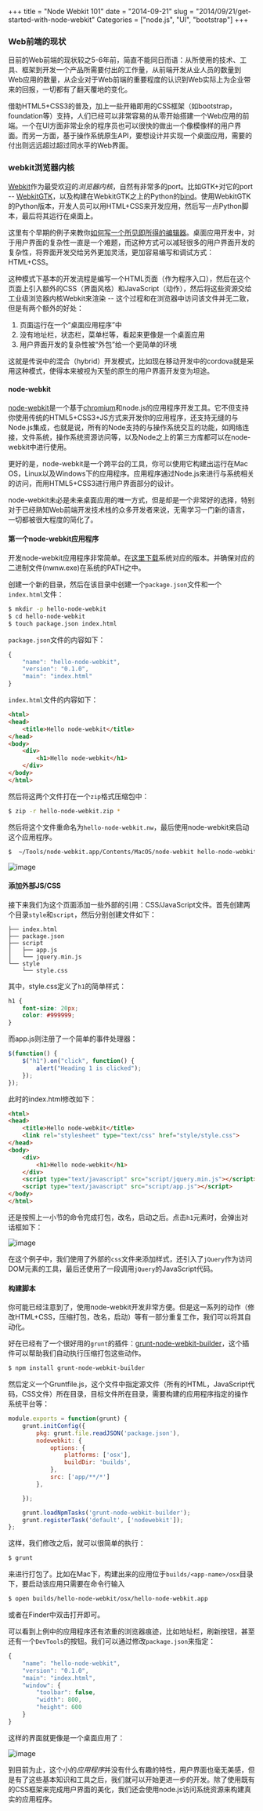 +++
title = "Node Webkit 101"
date = "2014-09-21"
slug = "2014/09/21/get-started-with-node-webkit"
Categories = ["node.js", "UI", "bootstrap"]
+++

### Web前端的现状

目前的Web前端的现状较之5-6年前，简直不能同日而语：从所使用的技术、工具、框架到开发一个产品所需要付出的工作量，从前端开发从业人员的数量到Web应用的数量，从企业对于Web前端的重要程度的认识到Web实际上为企业带来的回报，一切都有了翻天覆地的变化。

借助HTML5+CSS3的普及，加上一些开箱即用的CSS框架（如bootstrap，foundation等）支持，人们已经可以非常容易的从零开始搭建一个Web应用的前端。一个在UI方面非常业余的程序员也可以很快的做出一个像模像样的用户界面。而另一方面，基于操作系统原生API，要想设计并实现一个桌面应用，需要的付出则远远超过超过同水平的Web界面。

### webkit浏览器内核

[Webkit](https://www.webkit.org/)作为最受欢迎的*浏览器内核*，自然有非常多的port。比如GTK+对它的port -- [WebkitGTK](http://webkitgtk.org/)，以及构建在WebkitGTK之上的Python的[bind](https://code.google.com/p/pywebkitgtk/)。使用WebkitGTK的Python版本，开发人员可以用HTML+CSS来开发应用，然后写一点Python脚本，最后将其运行在桌面上。

这里有个早期的例子来教你[如何写一个所见即所得的编辑器](http://arstechnica.com/information-technology/2009/07/how-to-build-a-desktop-wysiwyg-editor-with-webkit-and-html-5/1/)。桌面应用开发中，对于用户界面的复杂性一直是一个难题，而这种方式可以减轻很多的用户界面开发的复杂性，将界面开发交给另外更加灵活，更加容易编写和调试方式：HTML+CSS。

这种模式下基本的开发流程是编写一个HTML页面（作为程序入口），然后在这个页面上引入额外的CSS（界面风格）和JavaScript（动作），然后将这些资源交给工业级浏览器内核Webkit来渲染 -- 这个过程和在浏览器中访问该文件并无二致，但是有两个额外的好处：

1.	页面运行在一个“桌面应用程序”中
2.	没有地址栏，状态栏，菜单栏等，看起来更像是一个桌面应用
3.	用户界面开发的复杂性被“外包”给一个更简单的环境

这就是传说中的混合（hybrid）开发模式，比如现在移动开发中的cordova就是采用这种模式，使得本来被视为天堑的原生的用户界面开发变为坦途。

#### node-webkit

[node-webkit](https://github.com/rogerwang/node-webkit)是一个基于[chromium](http://www.chromium.org/)和node.js的应用程序开发工具。它不但支持你使用传统的HTML5+CSS3+JS方式来开发你的应用程序，还支持无缝的与Node.js集成，也就是说，所有的Node支持的与操作系统交互的功能，如网络连接，文件系统，操作系统资源访问等，以及Node之上的第三方库都可以在node-webkit中进行使用。

更好的是，node-webkit是一个跨平台的工具，你可以使用它构建出运行在Mac OS，Linux以及Windows下的应用程序。应用程序通过Node.js来进行与系统相关的访问，而用HTML5+CSS3进行用户界面部分的设计。

node-webkit未必是未来桌面应用的唯一方式，但是却是一个非常好的选择，特别对于已经熟知Web前端开发技术栈的众多开发者来说，无需学习一门新的语言，一切都被很大程度的简化了。

#### 第一个node-webkit应用程序

开发node-webkit应用程序非常简单。在[这里下载](https://github.com/rogerwang/node-webkit)系统对应的版本。并确保对应的二进制文件(nwnw.exe)在系统的PATH之中。

创建一个新的目录，然后在该目录中创建一个`package.json`文件和一个`index.html`文件：

```sh
$ mkdir -p hello-node-webkit
$ cd hello-node-webkit
$ touch package.json index.html
```

`package.json`文件的内容如下：

```js
{
    "name": "hello-node-webkit",
    "version": "0.1.0",
    "main": "index.html"
}
```

`index.html`文件的内容如下：

```html
<html>
<head>
	<title>Hello node-webkit</title>
</head>
<body>
	<div>
		<h1>Hello node-webkit</h1>
	</div>
</body>
</html>
```

然后将这两个文件打在一个`zip`格式压缩包中：

```sh
$ zip -r hello-node-webkit.zip *
```

然后将这个文件重命名为`hello-node-webkit.nw`，最后使用node-webkit来启动这个应用程序。

```sh
$  ~/Tools/node-webkit.app/Contents/MacOS/node-webkit hello-node-webkit.nw
```

![image](/images/2014/09/hello-node-webkit-resized.png)

#### 添加外部JS/CSS

接下来我们为这个页面添加一些外部的引用：CSS/JavaScript文件。首先创建两个目录`style`和`script`，然后分别创建文件如下：

```
├── index.html
├── package.json
├── script
│   ├── app.js
│   └── jquery.min.js
└── style
    └── style.css
```

其中，style.css定义了`h1`的简单样式：

```css
h1 {
	font-size: 20px;
	color: #999999;
}
```

而app.js则注册了一个简单的事件处理器：

```js
$(function() {
	$("h1").on("click", function() {
		alert("Heading 1 is clicked");
	});
});
```

此时的index.html修改如下：

```html
<html>
<head>
	<title>Hello node-webkit</title>
	<link rel="stylesheet" type="text/css" href="style/style.css">
</head>
<body>
	<div>
		<h1>Hello node-webkit</h1>
	</div>
	<script type="text/javascript" src="script/jquery.min.js"></script>
	<script type="text/javascript" src="script/app.js"></script>
</body>
</html>
```

还是按照上一小节的命令完成打包，改名，启动之后。点击`h1`元素时，会弹出对话框如下：

![image](/images/2014/09/node-webkit-clicked-resized.png)

在这个例子中，我们使用了外部的`css`文件来添加样式，还引入了`jQuery`作为访问DOM元素的工具，最后还使用了一段调用`jQuery`的JavaScript代码。

#### 构建脚本

你可能已经注意到了，使用node-webkit开发非常方便。但是这一系列的动作（修改HTML+CSS，压缩打包，改名，启动）等有一部分重复工作，我们可以将其自动化。

好在已经有了一个很好用的`grunt`的插件：[grunt-node-webkit-builder](https://github.com/mllrsohn/grunt-node-webkit-builder)，这个插件可以帮助我们自动执行压缩打包这些动作。

```sh
$ npm install grunt-node-webkit-builder
```

然后定义一个Gruntfile.js，这个文件中指定源文件（所有的HTML，JavaScript代码，CSS文件）所在目录，目标文件所在目录，需要构建的应用程序指定的操作系统平台等：

```js
module.exports = function(grunt) {
    grunt.initConfig({
        pkg: grunt.file.readJSON('package.json'),
        nodewebkit: {
            options: {
                platforms: ['osx'],
                buildDir: 'builds',
            },
            src: ['app/**/*']
        },

    });

    grunt.loadNpmTasks('grunt-node-webkit-builder');
    grunt.registerTask('default', ['nodewebkit']);
};
```

这样，我们修改之后，就可以很简单的执行：

```sh
$ grunt
```

来进行打包了。比如在Mac下，构建出来的应用位于`builds/<app-name>/osx`目录下，要启动该应用只需要在命令行输入

```sh
$ open builds/hello-node-webkit/osx/hello-node-webkit.app
```

或者在Finder中双击打开即可。

可以看到上例中的应用程序还有浓重的浏览器痕迹，比如地址栏，刷新按钮，甚至还有一个`DevTools`的按钮。我们可以通过修改`package.json`来指定：

```js
{
    "name": "hello-node-webkit",
    "version": "0.1.0",
    "main": "index.html",
    "window": {
        "toolbar": false,
        "width": 800,
        "height": 600
    }
}
```

这样的界面就更像是一个桌面应用了：

![image](/images/2014/09/hello-without-address-resized.png)


到目前为止，这个小的*应用程序*并没有什么有趣的特性，用户界面也毫无美感，但是有了这些基本知识和工具之后，我们就可以开始更进一步的开发。除了使用既有的CSS框架来完成用户界面的美化，我们还会使用node.js访问系统资源来构建真实的应用程序。

